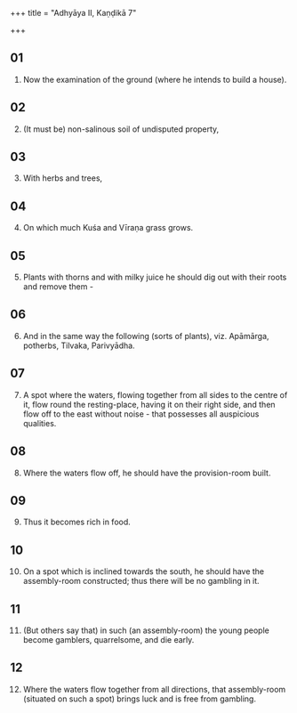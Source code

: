 +++
title = "Adhyāya II, Kaṇḍikā 7"

+++
## 01
1. Now the examination of the ground (where he intends to build a house).

## 02
2. (It must be) non-salinous soil of undisputed property,

## 03
3. With herbs and trees,

## 04
4. On which much Kuśa and Vīraṇa grass grows.

## 05
5. Plants with thorns and with milky juice he should dig out with their roots and remove them - 

## 06
6. And in the same way the following (sorts of plants), viz. Apāmārga, potherbs, Tilvaka, Parivyādha.

## 07
7. A spot where the waters, flowing together from all sides to the centre of it, flow round the resting-place, having it on their right side, and then flow off to the east without noise - that possesses all auspicious qualities.

## 08
8. Where the waters flow off, he should have the provision-room built.

## 09
9. Thus it becomes rich in food.

## 10
10. On a spot which is inclined towards the south, he should have the assembly-room constructed; thus there will be no gambling in it.

## 11
11. (But others say that) in such (an assembly-room) the young people become gamblers, quarrelsome, and die early.

## 12
12. Where the waters flow together from all directions, that assembly-room (situated on such a spot) brings luck and is free from gambling.




